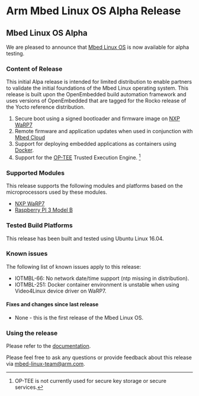 # Arm Mbed Linux OS Alpha Release

## Mbed Linux OS Alpha
We are pleased to announce that [Mbed Linux OS][mbl-linux-release] is now available for alpha testing.

### Content of Release
This initial Alpa release is intended for limited distribution to enable partners to validate the initial foundations of the Mbed Linux operating system. This release is built upon the OpenEmbedded build automation framework and uses versions of OpenEmbedded that are tagged for the Rocko release of the Yocto reference distribution.

1. Secure boot using a signed bootloader and firmware image on [NXP WaRP7][nxp-warp7]
2. Remote firmware and application updates when used in conjunction with [Mbed Cloud][mbed-cloud]
3. Support for deploying embedded applications as containers using [Docker][docker].
4. Support for the [OP-TEE][op-tee] Trusted Execution Engine. [^1]

### Supported Modules
This release supports the following modules and platforms based on the microprocessors used by these modules.

* [NXP WaRP7][nxp-warp7]
* [Raspberry PI 3 Model B][rpi3-modelb]

### Tested Build Platforms
This release has been built and tested using Ubuntu Linux 16.04.

### Known issues
The following list of known issues apply to this release:

* IOTMBL-66: No network date/time support (ntp missing in distribution).
* IOTMBL-251: Docker container environment is unstable when using Video4Linux device driver on WaRP7.

#### Fixes and changes since last release

* None - this is the first release of the Mbed Linux OS.

### Using the release

Please refer to the [documentation][mbl-documentation].

Please feel free to ask any questions or provide feedback about this release via [mbed-linux-team@arm.com][mbl-team-email].

[^1]: OP-TEE is not currently used for secure key storage or secure services.

[mbl-documentation]: https://github.com/ARMmbed/meta-mbl/tree/alpha/docs
[mbl-linux-release]: https://github.com/ARMmbed/meta-mbl/releases/tag/alpha
[mbl-team-email]: mailto:mbed-linux-team@arm.com
[mbed-cloud]: https://cloud.mbed.com/docs/v1.2/introduction/update.html
[op-tee]: https://www.op-tee.org/
[docker]: https://www.docker.com/
[nxp-warp7]: https://www.nxp.com/support/developer-resources/reference-designs/warp7-next-generation-iot-and-wearable-development-platform:WARP7
[rpi3-modelb]: https://www.raspberrypi.org/products/raspberry-pi-3-model-b/
